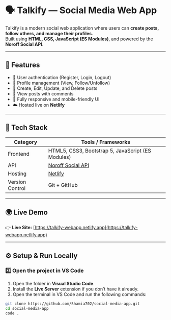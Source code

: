 # 🗣️ Talkify — Social Media Web App

Talkify is a modern social web application where users can **create posts, follow others, and manage their profiles**.  
Built using **HTML, CSS, JavaScript (ES Modules)**, and powered by the **Noroff Social API**.

---

## 🚀 Features

- 🔐 User authentication (Register, Login, Logout)
- 👤 Profile management (View, Follow/Unfollow)
- 📝 Create, Edit, Update, and Delete posts
- 💬 View posts with comments
- 📱 Fully responsive and mobile-friendly UI
- ☁️ Hosted live on **Netlify**

---

## 🧩 Tech Stack

| Category | Tools / Frameworks |
|-----------|--------------------|
| Frontend | HTML5, CSS3, Bootstrap 5, JavaScript (ES Modules) |
| API | [Noroff Social API](https://docs.noroff.dev/docs/v2) |
| Hosting | [Netlify](https://www.netlify.com/) |
| Version Control | Git + GitHub |

---

## 🌍 Live Demo

👉 **Live Site:** [https://talkify-webapp.netlify.app](https://talkify-webapp.netlify.app)

---

## ⚙️ Setup & Run Locally

### 2️⃣ Open the project in VS Code

1. Open the folder in **Visual Studio Code**.  
2. Install the **Live Server** extension if you don’t have it already.  
3. Open the terminal in VS Code and run the following commands:

```bash
git clone https://github.com/Shamia702/social-media-app.git
cd social-media-app
code .


